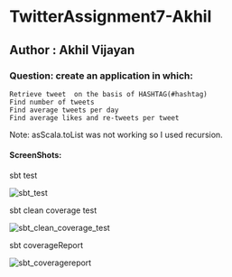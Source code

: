 # TwitterAssignment7-Akhil

## Author : Akhil Vijayan

### Question: create an application in which:

    Retrieve tweet  on the basis of HASHTAG(#hashtag)
    Find number of tweets
    Find average tweets per day
    Find average likes and re-tweets per tweet

Note: asScala.toList was not working so I used recursion.

#### ScreenShots:

sbt test

![sbt_test](https://cloud.githubusercontent.com/assets/25051863/22629356/646f3da6-ec0a-11e6-960d-265c4586e8b4.png)

sbt clean coverage test

![sbt_clean_coverage_test](https://cloud.githubusercontent.com/assets/25051863/22629357/6edb1c6a-ec0a-11e6-9a20-f381bc3ba256.png)

sbt coverageReport

![sbt_coveragereport](https://cloud.githubusercontent.com/assets/25051863/22629359/7672813e-ec0a-11e6-9899-ab9535eba559.png)
